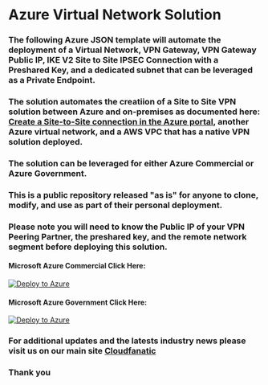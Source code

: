 
# Azure Virtual Network Solution

### The following Azure JSON template will automate the deployment of a Virtual Network, VPN Gateway, VPN Gateway Public IP, IKE V2 Site to Site IPSEC Connection with a Preshared Key, and a dedicated subnet that can be leveraged as a Private Endpoint. ### 

### The solution automates the creatiion of a Site to Site VPN solution between Azure and  on-premises as documented here: [Create a Site-to-Site connection in the Azure portal](https://docs.microsoft.com/en-us/azure/vpn-gateway/tutorial-site-to-site-portal), another Azure virtual network, and a AWS VPC that has a native VPN solution deployed. ###

### The solution can be leveraged for either Azure Commercial or Azure Government. ###

### This is a public repository released "as is" for anyone to clone, modify, and use as part of their personal deployment. ###

### Please note you will need to know the Public IP of your VPN Peering Partner, the preshared key, and the remote network segment before deploying this solution. ###


#### Microsoft Azure Commercial Click Here: ####
[![Deploy to Azure](https://aka.ms/deploytoazurebutton)](https://portal.azure.com/#create/Microsoft.Template/uri/https%3A%2F%2Fraw.githubusercontent.com%2Fadelagar%2Fazurefwp%2Fmain%2Fazuredeploy.json) 




#### Microsoft Azure Government Click Here: ####
[![Deploy to Azure](https://aka.ms/deploytoazurebutton)](https://portal.azure.us/#create/Microsoft.Template/uri/https%3A%2F%2Fraw.githubusercontent.com%2Fadelagar%2Fazurefwp%2Fmain%2Fazuredeploy.json) 


### For additional updates and the latests industry news please visit us on our main site [Cloudfanatic](http://cloudfanatic.delagarde.net/)

### Thank you
